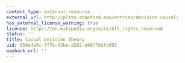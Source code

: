 ```yaml
---
content_type: external-resource
external_url: http://plato.stanford.edu/entries/decision-causal/
has_external_license_warning: true
license: https://en.wikipedia.org/wiki/All_rights_reserved
status: ''
title: Causal Decision Theory
uid: 650e4a5c-7f7b-43be-a562-e98f78dfc693
wayback_url: ''
---
```

